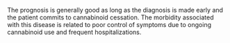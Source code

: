The prognosis is generally good as long as the diagnosis is made early and the patient commits to cannabinoid cessation. The morbidity associated with this disease is related to poor control of symptoms due to ongoing cannabinoid use and frequent hospitalizations.
